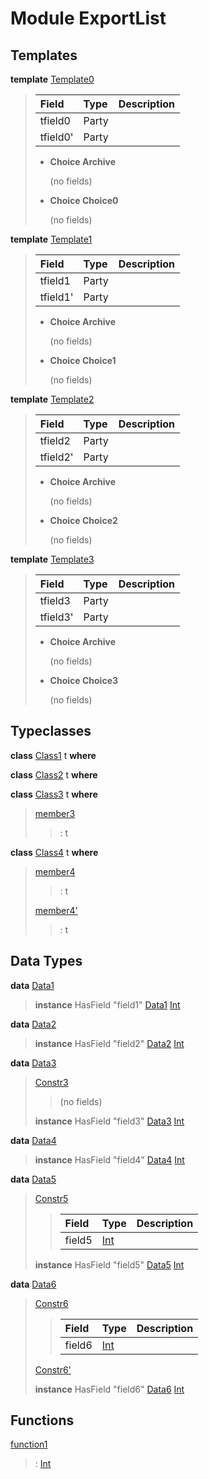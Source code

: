 # <a name="module-exportlist-81980"></a>Module ExportList

## Templates

<a name="type-exportlist-template0-22237"></a>**template** [Template0](#type-exportlist-template0-22237)

> | Field    | Type     | Description |
> | :------- | :------- | :---------- |
> | tfield0  | Party    |  |
> | tfield0' | Party    |  |
> 
> * **Choice Archive**
>   
>   (no fields)
> 
> * **Choice Choice0**
>   
>   (no fields)

<a name="type-exportlist-template1-34256"></a>**template** [Template1](#type-exportlist-template1-34256)

> | Field    | Type     | Description |
> | :------- | :------- | :---------- |
> | tfield1  | Party    |  |
> | tfield1' | Party    |  |
> 
> * **Choice Archive**
>   
>   (no fields)
> 
> * **Choice Choice1**
>   
>   (no fields)

<a name="type-exportlist-template2-3915"></a>**template** [Template2](#type-exportlist-template2-3915)

> | Field    | Type     | Description |
> | :------- | :------- | :---------- |
> | tfield2  | Party    |  |
> | tfield2' | Party    |  |
> 
> * **Choice Archive**
>   
>   (no fields)
> 
> * **Choice Choice2**
>   
>   (no fields)

<a name="type-exportlist-template3-57838"></a>**template** [Template3](#type-exportlist-template3-57838)

> | Field    | Type     | Description |
> | :------- | :------- | :---------- |
> | tfield3  | Party    |  |
> | tfield3' | Party    |  |
> 
> * **Choice Archive**
>   
>   (no fields)
> 
> * **Choice Choice3**
>   
>   (no fields)

## Typeclasses

<a name="class-exportlist-class1-82332"></a>**class** [Class1](#class-exportlist-class1-82332) t **where**


<a name="class-exportlist-class2-52219"></a>**class** [Class2](#class-exportlist-class2-52219) t **where**


<a name="class-exportlist-class3-53534"></a>**class** [Class3](#class-exportlist-class3-53534) t **where**

> <a name="function-exportlist-member3-30944"></a>[member3](#function-exportlist-member3-30944)
> 
> > : t

<a name="class-exportlist-class4-65325"></a>**class** [Class4](#class-exportlist-class4-65325) t **where**

> <a name="function-exportlist-member4-58699"></a>[member4](#function-exportlist-member4-58699)
> 
> > : t
> 
> <a name="function-exportlist-member4tick-28729"></a>[member4'](#function-exportlist-member4tick-28729)
> 
> > : t

## Data Types

<a name="type-exportlist-data1-25282"></a>**data** [Data1](#type-exportlist-data1-25282)

> **instance** HasField "field1" [Data1](#type-exportlist-data1-25282) [Int](https://docs.daml.com/daml/stdlib/index.html#type-ghc-types-int-68728)

<a name="type-exportlist-data2-68729"></a>**data** [Data2](#type-exportlist-data2-68729)

> **instance** HasField "field2" [Data2](#type-exportlist-data2-68729) [Int](https://docs.daml.com/daml/stdlib/index.html#type-ghc-types-int-68728)

<a name="type-exportlist-data3-43604"></a>**data** [Data3](#type-exportlist-data3-43604)

> <a name="constr-exportlist-constr3-90820"></a>[Constr3](#constr-exportlist-constr3-90820)
> 
> > (no fields)
> 
> **instance** HasField "field3" [Data3](#type-exportlist-data3-43604) [Int](https://docs.daml.com/daml/stdlib/index.html#type-ghc-types-int-68728)

<a name="type-exportlist-data4-87051"></a>**data** [Data4](#type-exportlist-data4-87051)

> **instance** HasField "field4" [Data4](#type-exportlist-data4-87051) [Int](https://docs.daml.com/daml/stdlib/index.html#type-ghc-types-int-68728)

<a name="type-exportlist-data5-40974"></a>**data** [Data5](#type-exportlist-data5-40974)

> <a name="constr-exportlist-constr5-35310"></a>[Constr5](#constr-exportlist-constr5-35310)
> 
> > | Field                                                                        | Type                                                                         | Description |
> > | :--------------------------------------------------------------------------- | :--------------------------------------------------------------------------- | :---------- |
> > | field5                                                                       | [Int](https://docs.daml.com/daml/stdlib/index.html#type-ghc-types-int-68728) |  |
> 
> **instance** HasField "field5" [Data5](#type-exportlist-data5-40974) [Int](https://docs.daml.com/daml/stdlib/index.html#type-ghc-types-int-68728)

<a name="type-exportlist-data6-26325"></a>**data** [Data6](#type-exportlist-data6-26325)

> <a name="constr-exportlist-constr6-63065"></a>[Constr6](#constr-exportlist-constr6-63065)
> 
> > | Field                                                                        | Type                                                                         | Description |
> > | :--------------------------------------------------------------------------- | :--------------------------------------------------------------------------- | :---------- |
> > | field6                                                                       | [Int](https://docs.daml.com/daml/stdlib/index.html#type-ghc-types-int-68728) |  |
> 
> <a name="constr-exportlist-constr6tick-67971"></a>[Constr6'](#constr-exportlist-constr6tick-67971)
> 
> 
> **instance** HasField "field6" [Data6](#type-exportlist-data6-26325) [Int](https://docs.daml.com/daml/stdlib/index.html#type-ghc-types-int-68728)

## Functions

<a name="function-exportlist-function1-77714"></a>[function1](#function-exportlist-function1-77714)

> : [Int](https://docs.daml.com/daml/stdlib/index.html#type-ghc-types-int-68728)
